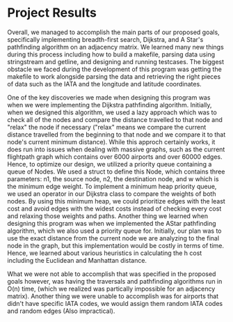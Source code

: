 # Project Results

Overall, we managed to accomplish the main parts of our proposed goals, specifically implementing breadth-first search, Dijkstra, and A Star's pathfinding algorithm on an adjacency matrix. We learned many new things during this process including how to build a makefile, parsing data using stringstream and getline, and designing and running testcases. The biggest obstacle we faced during the development of this program was getting the makefile to work alongside parsing the data and retrieving the right pieces of data such as the IATA and the longitude and latitude coordinates. 

One of the key discoveries we made when designing this program was when we were implementing the Dijkstra pathfinding algorithm. Initially, when we designed this algorithm, we used a lazy approach which was to check all of the nodes and compare the distance travelled to that node and "relax" the node if necessary ("relax" means we compare the current distance travelled from the beginning to that node and we compare it to that node's current minimum distance). While this approch certainly works, it does run into issues when dealing with massive graphs, such as the current flightpath graph which contains over 6000 airports and over 60000 edges. Hence, to optimize our design, we utilized a priority queue containing a queue of Nodes. We used a struct to define this Node, which contains three parameters: n1, the source node, n2, the destination node, and w which is the minimum edge weight. To implement a minimum heap priority queue, we used an operator in our Dijkstra class to compare the weights of both nodes. By using this minimum heap, we could prioritize edges with the least cost and avoid edges with the widest costs instead of checking every cost and relaxing those weights and paths. 
Another thing we learned when designing this program was when we implemented the AStar pathfinding algorithm, which we also used a priority queue for. Initially, our plan was to use the exact distance from the current node we are analyzing to the final node in the graph, but this implementation would be costly in terms of time. Hence, we learned about various heuristics in calculating the h cost including the Euclidean and Manhattan distance. 

What we were not able to accomplish that was specified in the proposed goals however, was having the traversals and pathfinding algorithms run in O(n) time, (which we realized was partically impossible for an adjacency matrix). Another thing we were unable to accomplish was for airports that didn't have specific IATA codes, we would assign them random IATA codes and random edges (Also impractical). 
